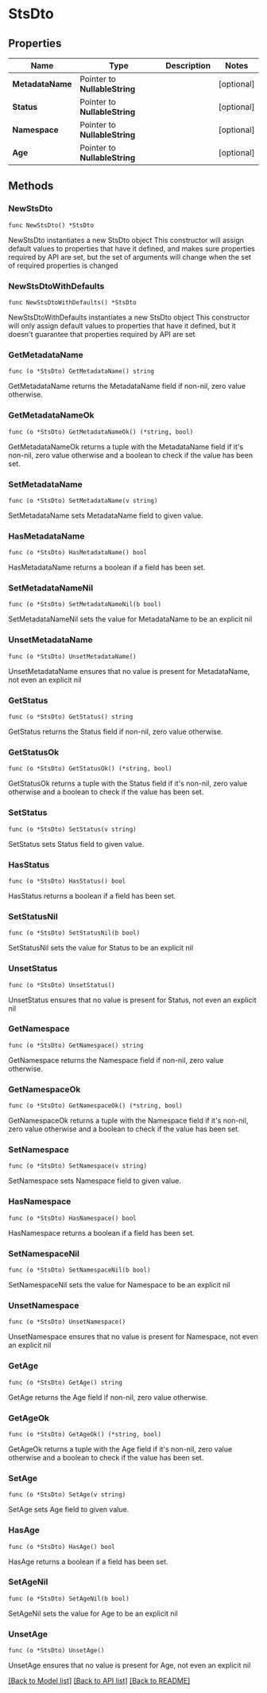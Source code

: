 # StsDto

## Properties

Name | Type | Description | Notes
------------ | ------------- | ------------- | -------------
**MetadataName** | Pointer to **NullableString** |  | [optional] 
**Status** | Pointer to **NullableString** |  | [optional] 
**Namespace** | Pointer to **NullableString** |  | [optional] 
**Age** | Pointer to **NullableString** |  | [optional] 

## Methods

### NewStsDto

`func NewStsDto() *StsDto`

NewStsDto instantiates a new StsDto object
This constructor will assign default values to properties that have it defined,
and makes sure properties required by API are set, but the set of arguments
will change when the set of required properties is changed

### NewStsDtoWithDefaults

`func NewStsDtoWithDefaults() *StsDto`

NewStsDtoWithDefaults instantiates a new StsDto object
This constructor will only assign default values to properties that have it defined,
but it doesn't guarantee that properties required by API are set

### GetMetadataName

`func (o *StsDto) GetMetadataName() string`

GetMetadataName returns the MetadataName field if non-nil, zero value otherwise.

### GetMetadataNameOk

`func (o *StsDto) GetMetadataNameOk() (*string, bool)`

GetMetadataNameOk returns a tuple with the MetadataName field if it's non-nil, zero value otherwise
and a boolean to check if the value has been set.

### SetMetadataName

`func (o *StsDto) SetMetadataName(v string)`

SetMetadataName sets MetadataName field to given value.

### HasMetadataName

`func (o *StsDto) HasMetadataName() bool`

HasMetadataName returns a boolean if a field has been set.

### SetMetadataNameNil

`func (o *StsDto) SetMetadataNameNil(b bool)`

 SetMetadataNameNil sets the value for MetadataName to be an explicit nil

### UnsetMetadataName
`func (o *StsDto) UnsetMetadataName()`

UnsetMetadataName ensures that no value is present for MetadataName, not even an explicit nil
### GetStatus

`func (o *StsDto) GetStatus() string`

GetStatus returns the Status field if non-nil, zero value otherwise.

### GetStatusOk

`func (o *StsDto) GetStatusOk() (*string, bool)`

GetStatusOk returns a tuple with the Status field if it's non-nil, zero value otherwise
and a boolean to check if the value has been set.

### SetStatus

`func (o *StsDto) SetStatus(v string)`

SetStatus sets Status field to given value.

### HasStatus

`func (o *StsDto) HasStatus() bool`

HasStatus returns a boolean if a field has been set.

### SetStatusNil

`func (o *StsDto) SetStatusNil(b bool)`

 SetStatusNil sets the value for Status to be an explicit nil

### UnsetStatus
`func (o *StsDto) UnsetStatus()`

UnsetStatus ensures that no value is present for Status, not even an explicit nil
### GetNamespace

`func (o *StsDto) GetNamespace() string`

GetNamespace returns the Namespace field if non-nil, zero value otherwise.

### GetNamespaceOk

`func (o *StsDto) GetNamespaceOk() (*string, bool)`

GetNamespaceOk returns a tuple with the Namespace field if it's non-nil, zero value otherwise
and a boolean to check if the value has been set.

### SetNamespace

`func (o *StsDto) SetNamespace(v string)`

SetNamespace sets Namespace field to given value.

### HasNamespace

`func (o *StsDto) HasNamespace() bool`

HasNamespace returns a boolean if a field has been set.

### SetNamespaceNil

`func (o *StsDto) SetNamespaceNil(b bool)`

 SetNamespaceNil sets the value for Namespace to be an explicit nil

### UnsetNamespace
`func (o *StsDto) UnsetNamespace()`

UnsetNamespace ensures that no value is present for Namespace, not even an explicit nil
### GetAge

`func (o *StsDto) GetAge() string`

GetAge returns the Age field if non-nil, zero value otherwise.

### GetAgeOk

`func (o *StsDto) GetAgeOk() (*string, bool)`

GetAgeOk returns a tuple with the Age field if it's non-nil, zero value otherwise
and a boolean to check if the value has been set.

### SetAge

`func (o *StsDto) SetAge(v string)`

SetAge sets Age field to given value.

### HasAge

`func (o *StsDto) HasAge() bool`

HasAge returns a boolean if a field has been set.

### SetAgeNil

`func (o *StsDto) SetAgeNil(b bool)`

 SetAgeNil sets the value for Age to be an explicit nil

### UnsetAge
`func (o *StsDto) UnsetAge()`

UnsetAge ensures that no value is present for Age, not even an explicit nil

[[Back to Model list]](../README.md#documentation-for-models) [[Back to API list]](../README.md#documentation-for-api-endpoints) [[Back to README]](../README.md)



